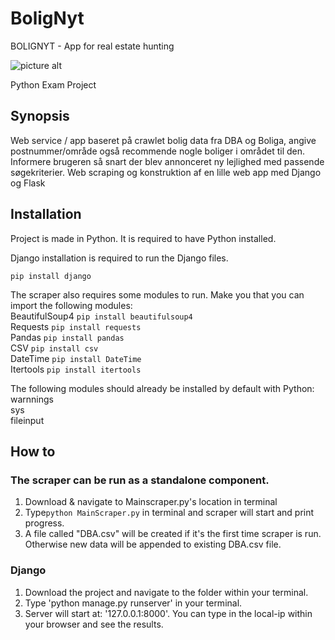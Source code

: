 # BoligNyt
BOLIGNYT - App for real estate hunting


![picture alt](http://ambitionplacements.com/wp-content/uploads/2015/06/real-estate-banner.jpg)


Python Exam Project


## Synopsis
Web service / app baseret på crawlet bolig data fra DBA og Boliga, angive postnummer/område også recommende nogle boliger i området til den. Informere brugeren så snart der blev annonceret ny lejlighed med passende søgekriterier. Web scraping og konstruktion af en lille web app med Django og Flask



## Installation
Project is made in Python. It is required to have Python installed.  

Django installation is required to run the Django files.   

`pip install django`  

The scraper also requires some modules to run. Make you that you can import the following modules:  
BeautifulSoup4  `pip install beautifulsoup4`     
Requests        `pip install requests`  
Pandas          `pip install pandas`  
CSV             `pip install csv`  
DateTime        `pip install DateTime`  
Itertools       `pip install itertools`  

The following modules should already be installed by default with Python:  
warnnings  
sys  
fileinput  


## How to 
### The scraper can be run as a standalone component.  
1. Download & navigate to Mainscraper.py's location in terminal  
2. Type`python MainScraper.py` in terminal and scraper will start and print progress.  
3. A file called "DBA.csv" will be created if it's the first time scraper is run. Otherwise new data will be appended to existing DBA.csv file.  

### Django  
1. Download the project and navigate to the folder within your terminal.  
2. Type 'python manage.py runserver' in your terminal.  
3. Server will start at: '127.0.0.1:8000'. You can type in the local-ip within your browser and see the results.  


